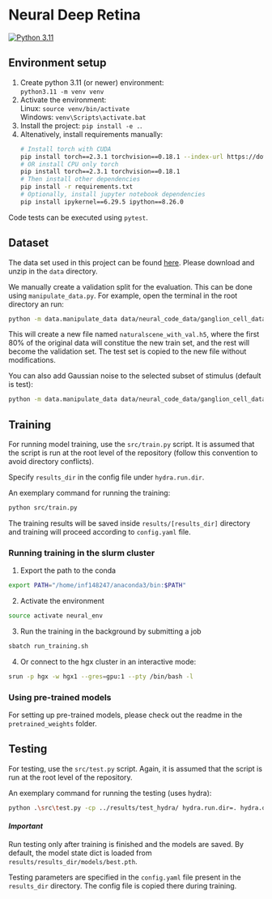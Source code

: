 # Neural Deep Retina #

[![Python 3.11](https://img.shields.io/badge/python-3.11-blue.svg)](https://www.python.org/downloads/release/python-360/)

## Environment setup ##

1. Create python 3.11 (or newer) environment: <br>
   `python3.11 -m venv venv`
1. Activate the environment: <br>
Linux: `source venv/bin/activate` <br>
Windows: `venv\Scripts\activate.bat`
1. Install the project: `pip install -e .`.
1. Altenatively, install requirements manually: 
    ```sh
    # Install torch with CUDA
    pip install torch==2.3.1 torchvision==0.18.1 --index-url https://download.pytorch.org/whl/cu121
    # OR install CPU only torch 
    pip install torch==2.3.1 torchvision==0.18.1
    # Then install other dependencies
    pip install -r requirements.txt
    # Optionally, install jupyter notebook dependencies
    pip install ipykernel==6.29.5 ipython==8.26.0
    ```

Code tests can be executed using `pytest`.

## Dataset ##

The data set used in this project can be found [here](https://purl.stanford.edu/rk663dm5577). Please download and unzip in the `data` directory.

We manually create a validation split for the evaluation. This can be done using `manipulate_data.py`. For example, open the terminal in the root directory an run:

```bash
python -m data.manipulate_data data/neural_code_data/ganglion_cell_data/15-10-07/naturalscene.h5 --man_type make_val_split --train_ratio 0.8
```

This will create a new file named `naturalscene_with_val.h5`, where the first 80% of the original data will constitue the new train set, and the rest will become the validation set. The test set is copied to the new file without modifications.

You can also add Gaussian noise to the selected subset of stimulus (default is test):

```bash
python -m data.manipulate_data data/neural_code_data/ganglion_cell_data/15-10-07/naturalscene.h5 --man_type add_noise --sigma 0.3
```

## Training ##

For running model training, use the `src/train.py` script. It is assumed that the script is run at the root level of the repository (follow this convention to avoid directory conflicts).

Specify `results_dir` in the config file under `hydra.run.dir`. 

An exemplary command for running the training:

```sh
python src/train.py
``` 


The training results will be saved inside `results/[results_dir]` directory and training will proceed according to `config.yaml` file.

### Running training in the slurm cluster ###

1. Export the path to the conda
```sh
export PATH="/home/inf148247/anaconda3/bin:$PATH"
```
2. Activate the environment
```sh
source activate neural_env
```
3. Run the training in the background by submitting a job
```sh
sbatch run_training.sh
```
4. Or connect to the hgx cluster in an interactive mode:
```sh
srun -p hgx -w hgx1 --gres=gpu:1 --pty /bin/bash -l
```

### Using pre-trained models ###

For setting up pre-trained models, please check out the readme in the `pretrained_weights` folder.

## Testing ##

For testing, use the `src/test.py` script. Again, it is assumed that the script is run at the root level of the repository.

An exemplary command for running the testing (uses hydra):

```bash
python .\src\test.py -cp ../results/test_hydra/ hydra.run.dir=. hydra.output_subdir=null hydra/job_logging=disabled hydra/hydra_logging=disabled
```

#### *Important* ####

Run testing only after training is finished and the models are saved. By default, the model state dict is loaded from `results/results_dir/models/best.pth`.

Testing parameters are specified in the `config.yaml` file present in the `results_dir` directory. The config file is copied there during training.

  

